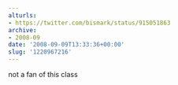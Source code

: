 ```yaml
---
alturls:
- https://twitter.com/bismark/status/915051863
archive:
- 2008-09
date: '2008-09-09T13:33:36+00:00'
slug: '1220967216'
---
```


not a fan of this class

